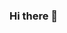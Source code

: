 ### Hi there 👋

<!--
**PiyushNauti/PiyushNauti** is a ✨ _special_ ✨ repository because its `README.md` (this file) appears on your GitHub profile.

Here are some ideas to get you started:

- 🔭 I’m currently working on SARGAM website 
- 🌱 I’m currently learning JavaScript
- 👯 I’m looking to collaborate on JavaScript projects
- 🤔 I’m looking for help with Frontend Development
- 💬 Ask me about how many skills i know
- 📫 How to reach me: [my linkedin] (https://www.linkedin.com/in/piyush-nautiyal-a661b220b/)
- 😄 Pronouns: nor/mal
- ⚡ Fun fact: A shrimp's heart is in its head.
-->

